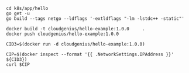     cd k8s/app/hello
    go get -u
    go build --tags netgo --ldflags '-extldflags "-lm -lstdc++ -static"'

    docker build -t cloudgenius/hello-example:1.0.0     .
    docker push cloudgenius/hello-example:1.0.0

    CID3=$(docker run -d cloudgenius/hello-example:1.0.0)

    CIP=$(docker inspect --format '{{ .NetworkSettings.IPAddress }}' ${CID3})
    curl $CIP
